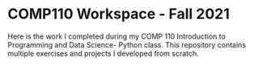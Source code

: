 # COMP110 Workspace - Fall 2021

Here is the work I completed during my COMP 110 Introduction to Programming and Data Science- Python class.
This repository contains multiple exercises and projects I developed from scratch.
